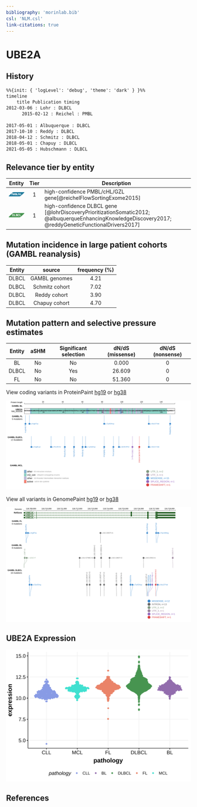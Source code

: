 ```yaml
---
bibliography: 'morinlab.bib'
csl: 'NLM.csl'
link-citations: true
---
```

# UBE2A

## History
```mermaid
%%{init: { 'logLevel': 'debug', 'theme': 'dark' } }%%
timeline
    title Publication timing
2012-03-06 : Lohr : DLBCL
      2015-02-12 : Reichel : PMBL

2017-05-01 : Albuquerque : DLBCL
2017-10-10 : Reddy : DLBCL
2018-04-12 : Schmitz : DLBCL
2018-05-01 : Chapuy : DLBCL
2021-05-05 : Hubschmann : DLBCL
```

## Relevance tier by entity

|Entity|Tier|Description                           |
|:------:|:----:|--------------------------------------|
|![PMBL](images/icons/PMBL_tier1.png)|1|high-confidence PMBL/cHL/GZL gene[@reichelFlowSortingExome2015]|
|![DLBCL](images/icons/DLBCL_tier1.png) |1   |high-confidence DLBCL gene            [@lohrDiscoveryPrioritizationSomatic2012; @albuquerqueEnhancingKnowledgeDiscovery2017; @reddyGeneticFunctionalDrivers2017]|

## Mutation incidence in large patient cohorts (GAMBL reanalysis)

|Entity|source               |frequency (%)|
|:------:|:---------------------:|:-------------:|
|DLBCL |GAMBL genomes        |4.21         |
|DLBCL |Schmitz cohort       |7.02         |
|DLBCL |Reddy cohort         |3.90         |
|DLBCL |Chapuy cohort        |4.70         |

## Mutation pattern and selective pressure estimates

|Entity|aSHM|Significant selection|dN/dS (missense)|dN/dS (nonsense)|
|:------:|:----:|:---------------------:|:----------------:|:----------------:|
|BL    |No  |No                   | 0.000          |0               |
|DLBCL |No  |Yes                  |26.609          |0               |
|FL    |No  |No                   |51.360          |0               |



View coding variants in ProteinPaint [hg19](https://morinlab.github.io/LLMPP/GAMBL/UBE2A_protein.html)  or [hg38](https://morinlab.github.io/LLMPP/GAMBL/UBE2A_protein_hg38.html)

![](images/proteinpaint/UBE2A_NM_003336.svg)

View all variants in GenomePaint [hg19](https://morinlab.github.io/LLMPP/GAMBL/UBE2A.html)  or [hg38](https://morinlab.github.io/LLMPP/GAMBL/UBE2A_hg38.html)

![](images/proteinpaint/UBE2A.svg)

## UBE2A Expression
![](images/gene_expression/UBE2A_by_pathology.svg)
<!-- ORIGIN: reichelFlowSortingExome2015a -->
<!-- DLBCL: reddyGeneticFunctionalDrivers2017 -->
<!-- PMBL: reichelFlowSortingExome2015a -->

## References
 
